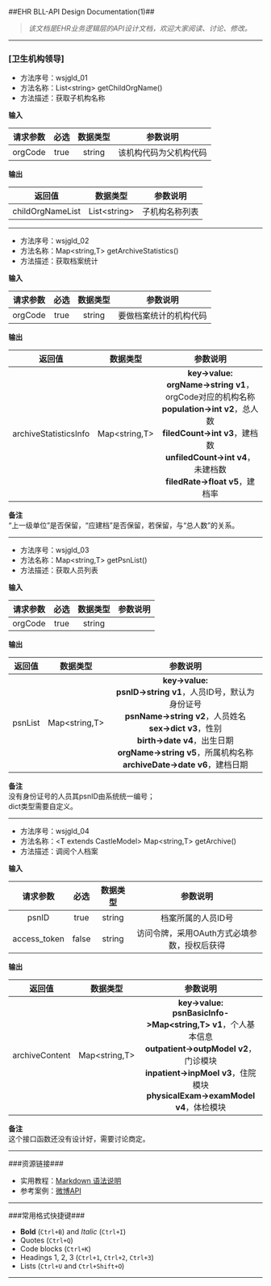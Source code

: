 ##EHR BLL-API Design Documentation(1)##
>*该文档是EHR业务逻辑层的API设计文档，欢迎大家阅读、讨论、修改。*

---

### [卫生机构领导] ###

- 方法序号：wsjgld_01
- 方法名称：List\<string\> getChildOrgName()
- 方法描述：获取子机构名称

**输入**

| 请求参数 | 必选 | 数据类型 | 参数说明 |
|:---:|:---:|:---:|:---:|
|orgCode|true|string|该机构代码为父机构代码|
	
**输出**

| 返回值 | 数据类型 | 参数说明 |
|:---:|:---:|:---:|
|childOrgNameList|List\<string\>|子机构名称列表|

-------------------------------------------------------------------------------

- 方法序号：wsjgld_02
- 方法名称：Map\<string,T\> getArchiveStatistics()
- 方法描述：获取档案统计

**输入**

| 请求参数 | 必选 | 数据类型 | 参数说明 |
|:---:|:---:|:---:|:---:|
|orgCode|true|string|要做档案统计的机构代码|
	
**输出**

| 返回值 | 数据类型 | 参数说明 |
|:---:|:---:|:---:|
|archiveStatisticsInfo|Map\<string,T\>|**key->value:**</br>**orgName->string v1**，orgCode对应的机构名称</br> **population->int v2**，总人数</br> **filedCount->int v3**，建档数</br> **unfiledCount->int v4**，未建档数</br> **filedRate->float v5**，建档率|

**备注**</br>“上一级单位”是否保留，“应建档”是否保留，若保留，与“总人数”的关系。

-------------------------------------------------------------------------------

- 方法序号：wsjgld_03
- 方法名称：Map\<string,T\> getPsnList()
- 方法描述：获取人员列表

**输入**

| 请求参数 | 必选 | 数据类型 | 参数说明 |
|:---:|:---:|:---:|:---:|
|orgCode|true|string||
	
**输出**

| 返回值 | 数据类型 | 参数说明 |
|:---:|:---:|:---:|
|psnList|Map\<string,T\>|**key->value:**</br>**psnID->string v1**，人员ID号，默认为身份证号</br> **psnName->string v2**，人员姓名</br> **sex->dict v3**，性别</br> **birth->date v4**，出生日期</br> **orgName->string v5**，所属机构名称</br> **archiveDate->date v6**，建档日期|

**备注**</br>没有身份证号的人员其psnID由系统统一编号；</br>dict类型需要自定义。

-------------------------------------------------------------------------------

- 方法序号：wsjgld_04
- 方法名称：\<T extends CastleModel\> Map\<string,T\> getArchive()
- 方法描述：调阅个人档案

**输入**

| 请求参数 | 必选 | 数据类型 | 参数说明 |
|:---:|:---:|:---:|:---:|
|psnID|true|string|档案所属的人员ID号|
|access_token|false|string|访问令牌，采用OAuth方式必填参数，授权后获得|
	
**输出**

| 返回值 | 数据类型 | 参数说明 |
|:---:|:---:|:---:|
|archiveContent|Map\<string,T\>|**key->value:**</br>**psnBasicInfo->Map\<string,T\> v1**，个人基本信息</br> **outpatient->outpModel v2**，门诊模块</br>  **inpatient->inpMoel v3**，住院模块</br> **physicalExam->examModel v4**，体检模块|

**备注**</br>这个接口函数还没有设计好，需要讨论商定。

-------------------------------------------------------------------------------











###资源链接###

- 实用教程：[Markdown 语法说明](http://www.appinn.com/markdown/index.html#list)
- 参考案例：[微博API](http://open.weibo.com/wiki/%E5%BE%AE%E5%8D%9AAPI)

-------------------------------------------------------------------------------

###常用格式快捷键###

- **Bold** (`Ctrl+B`) and *Italic* (`Ctrl+I`)
- Quotes (`Ctrl+Q`)
- Code blocks (`Ctrl+K`)
- Headings 1, 2, 3 (`Ctrl+1`, `Ctrl+2`, `Ctrl+3`)
- Lists (`Ctrl+U` and `Ctrl+Shift+O`)

-------------------------------------------------------------------------------
